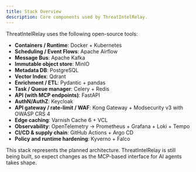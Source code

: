 ```yaml
---
title: Stack Overview
description: Core components used by ThreatIntelRelay.
---
```


ThreatIntelRelay uses the following open-source tools:

- **Containers / Runtime**: Docker + Kubernetes
- **Scheduling / Event Flows**: Apache Airflow
- **Message Bus**: Apache Kafka
- **Immutable object store**: MinIO
- **Metadata DB**: PostgreSQL
- **Vector Index**: Qdrant
- **Enrichment / ETL**: Pydantic + pandas
- **Task / Queue manager**: Celery + Redis
- **API (with MCP endpoints)**: FastAPI
- **AuthN/AuthZ**: Keycloak
- **API gateway / rate-limit / WAF**: Kong Gateway + Modsecurity v3 with OWASP CRS 4
- **Edge caching**: Varnish Cache 6 + VCL
- **Observability**: OpenTelemetry -> Prometheus + Grafana + Loki + Tempo
- **CI/CD & supply chain**: GitHub Actions + Argo CD
- **Policy and runtime hardening**: Kyverno + Falco

This stack represents the planned architecture. ThreatIntelRelay is still being built, so expect changes as the MCP-based interface for AI agents takes shape.
